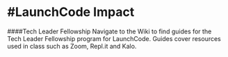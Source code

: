 #LaunchCode Impact
======
####Tech Leader Fellowship
Navigate to the Wiki to find guides for the Tech Leader Fellowship program for LaunchCode. Guides cover resources used in class such as Zoom, Repl.it and Kalo.
